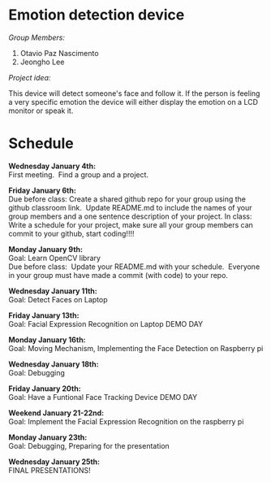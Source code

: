 # Emotion detection device

*Group Members:*
1. Otavio Paz Nascimento
2. Jeongho Lee

*Project idea:*

This device will detect someone's face and follow it. If the person is feeling a very specific emotion the device will either display the emotion on a LCD monitor or speak it.

# Schedule

**Wednesday January 4th:**  
First meeting.  Find a group and a project.

**Friday January 6th:**    
Due before class: Create a shared github repo for your group using the github classroom link.  Update README.md to include the names of your group members and a one sentence description of your project. 
In class: Write a schedule for your project, make sure all your group members can commit to your github, start coding!!!!

**Monday January 9th:**  
Goal: Learn OpenCV library  
Due before class:  Update your README.md with your schedule.  Everyone in your group must have made a commit (with code) to your repo.

**Wednesday January 11th:**  
Goal: Detect Faces on Laptop

**Friday January 13th:**  
Goal: Facial Expression Recognition on Laptop
DEMO DAY

**Monday January 16th:**  
Goal: Moving Mechanism, Implementing the Face Detection on Raspberry pi

**Wednesday January 18th:**  
Goal: Debugging

**Friday January 20th:**  
Goal: Have a Funtional Face Tracking Device
DEMO DAY 

**Weekend January 21-22nd:**   
Goal: Implement the Facial Expression Recognition on the raspberry pi

**Monday January 23th:**  
Goal: Debugging, Preparing for the presentation

**Wednesday January 25th:**  
FINAL PRESENTATIONS!
